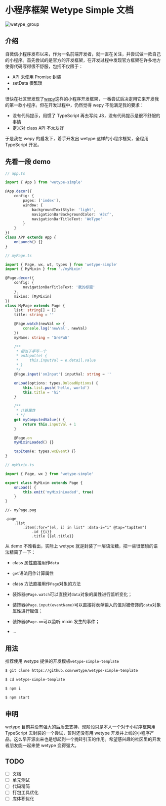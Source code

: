 # 小程序框架 Wetype Simple 文档

![wetype_group](http://ac-29n1vuqk.clouddn.com/ab3025c1e159febe3d98.png)

## 介绍

自微信小程序发布以来，作为一名前端开发者，就一直在关注，并尝试做一款自己的小程序。首先尝试的是官方的开发框架，在开发过程中发现官方框架在许多地方使得代码写得很不舒服，包括不仅限于：

* API 未使用 Promise 封装
* setData 很繁琐
*

很快在社区里发现了[wepy](https://github.com/tencent/wepy)这样的小程序开发框架，一番尝试后决定用它来开发我的第一款小程序。但在开发过程中，仍然觉得 wepy 不能满足我的要求：

* 没有代码提示，用惯了 TypeScript 再去写纯 JS，没有代码提示是很不舒服的事情
* 定义对 class API 不太友好

于是我在 wepy 的启发下，着手开发出 wetype 这样的小程序框架，全程用 TypeScript 开发。

## 先看一段 demo

```typescript
// app.ts

import { App } from 'wetype-simple'

@App.decor({
    config: {
        pages: ['index'],
        window: {
            backgroundTextStyle: 'light',
            navigationBarBackgroundColor: '#3cf',
            navigationBarTitleText: 'WeType'
        }
    }
})
class APP extends App {
    onLaunch() {}
}
```

```typescript
// myPage.ts

import { Page, wx, wt, types } from 'wetype-simple'
import { MyMixin } from './myMixin'

@Page.decor({
    config: {
        navigationBarTitleText: '我的标题'
    },
    mixins: [MyMixin]
})
class MyPage extends Page {
    list: string[] = []
    title: string = ''

    @Page.watch(newVal => {
        console.log('newVal', newVal)
    })
    myName: string = 'GrePuG'

    /**
     * 相当于手写一个
     * onInput(e) {
     *     this.inputVal = e.detail.value
     * }
     */
    @Page.input('onInput') inputVal: string = ''

    onLoad(options: types.OnloadOptions) {
        this.list.push('hello, world')
        this.title = 'hi'
    }

    /**
     * 计算属性
     * */
    get myComputedValue() {
        return this.inputVal + 1
    }

    @Page.on
    myMixinLoaded() {}

    tapItem(e: types.wxEvent) {}
}
```

```typescript
// myMixin.ts

import { Page, wx } from 'wetype-simple'

export class MyMixin extends Page {
    onLoad() {
        this.emit('myMixinLoaded', true)
    }
}
```

```pug
//- myPage.pug

.page
    .list
        .item(:for="(el, i) in list" :data-i="i" @tap="tapItem")
            .id {{i}}
            .title {{el.title}}
```

从 demo 不难看出，实际上 wetype 就是封装了一层语法糖，把一些很繁琐的语法精简了一下：

* class 属性直接用作`data`

* `get`语法用作计算属性

* class 方法直接用作`Page`对象的方法

* 装饰器`@Page.watch`可以直接对`data`对象的属性进行监听变化；

* 装饰器`@Page.input(eventName)`可以直接将表单输入的值对被修饰的`data`对象属性进行赋值；

* 装饰器`@Page.on`可以监听 mixin 发生的事件；

* ...

## 用法

推荐使用 wetype 提供的开发模板`wetype-simple-template`

```bash
$ git clone https://github.com/wetype/wetype-simple-template
```

```bash
$ cd wetype-simple-template
```

```bash
$ npm i
```

```bash
$ npm start
```

## 申明

wetype 目前并没有强大的后盾去支持，现阶段只是本人一个对于小程序框架用 TypeScript 去封装的一个尝试，暂时还没有用 wetype 开发并上线的小程序产品。这么早开源出来也是想起到一个抛砖引玉的作用。希望感兴趣的社区里的开发者朋友能一起来使 wetype 变得强大。

## TODO

* [ ] 文档
* [ ] 单元测试
* [ ] 代码精简
* [ ] 打包工具优化
* [ ] 库体积优化
